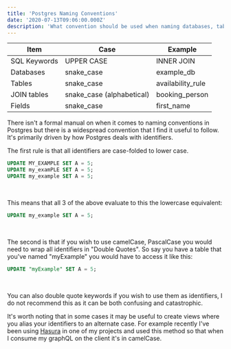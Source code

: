 ```yaml
---
title: 'Postgres Naming Conventions'
date: '2020-07-13T09:06:00.000Z'
description: 'What convention should be used when naming databases, tables, and fields?'
---
```


| Item         | Case                      | Example           |
| ------------ | ------------------------- | ----------------- |
| SQL Keywords | UPPER CASE                | INNER JOIN        |
| Databases    | snake_case                | example_db        |
| Tables       | snake_case                | availability_rule |
| JOIN tables  | snake_case (alphabetical) | booking_person    |
| Fields       | snake_case                | first_name        |

There isn't a formal manual on when it comes to naming conventions in Postgres but there is a widespread convention that I find it useful to follow. It's primarily driven by how Postgres deals with identifiers.

The first rule is that all identifiers are case-folded to lower case.

```SQL
UPDATE MY_EXAMPLE SET A = 5;
UPDATE my_examPLE SET A = 5;
UPDATE my_example SET A = 5;
```

<br/>

This means that all 3 of the above evaluate to this the lowercase equivalent:

```SQL
UPDATE my_example SET A = 5;
```

<br/>

The second is that if you wish to use camelCase, PascalCase you would need to wrap all identifiers in "Double Quotes".
So say you have a table that you've named "myExample" you would have to access it like this:

```SQL
UPDATE "myExample" SET A = 5;
```

<br/>

You can also double quote keywords if you wish to use them as identifiers, I do not recommend this as it can be both confusing and catastrophic.

It's worth noting that in some cases it may be useful to create views where you alias your identifiers to an alternate case. For example recently I've been using [Hasura](https://hasura.io/) in one of my projects and used this method so that when I consume my graphQL on the client it's in camelCase.
